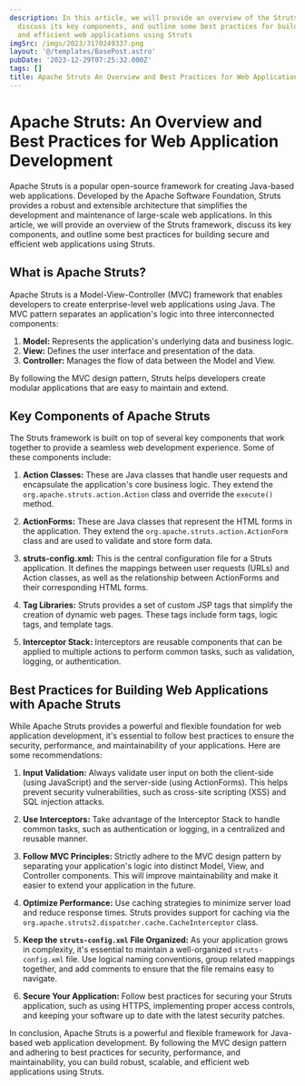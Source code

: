 ```yaml
---
description: In this article, we will provide an overview of the Struts framework,
  discuss its key components, and outline some best practices for building secure
  and efficient web applications using Struts
imgSrc: /imgs/2023/3170249337.png
layout: '@/templates/BasePost.astro'
pubDate: '2023-12-29T07:25:32.000Z'
tags: []
title: Apache Struts An Overview and Best Practices for Web Application Development
---
```


# Apache Struts: An Overview and Best Practices for Web Application Development

Apache Struts is a popular open-source framework for creating Java-based web applications. Developed by the Apache Software Foundation, Struts provides a robust and extensible architecture that simplifies the development and maintenance of large-scale web applications. In this article, we will provide an overview of the Struts framework, discuss its key components, and outline some best practices for building secure and efficient web applications using Struts.

## What is Apache Struts?

Apache Struts is a Model-View-Controller (MVC) framework that enables developers to create enterprise-level web applications using Java. The MVC pattern separates an application's logic into three interconnected components:

1. **Model:** Represents the application's underlying data and business logic.
2. **View:** Defines the user interface and presentation of the data.
3. **Controller:** Manages the flow of data between the Model and View.

By following the MVC design pattern, Struts helps developers create modular applications that are easy to maintain and extend.

## Key Components of Apache Struts

The Struts framework is built on top of several key components that work together to provide a seamless web development experience. Some of these components include:

1. **Action Classes:** These are Java classes that handle user requests and encapsulate the application's core business logic. They extend the `org.apache.struts.action.Action` class and override the `execute()` method.

2. **ActionForms:** These are Java classes that represent the HTML forms in the application. They extend the `org.apache.struts.action.ActionForm` class and are used to validate and store form data.

3. **struts-config.xml:** This is the central configuration file for a Struts application. It defines the mappings between user requests (URLs) and Action classes, as well as the relationship between ActionForms and their corresponding HTML forms.

4. **Tag Libraries:** Struts provides a set of custom JSP tags that simplify the creation of dynamic web pages. These tags include form tags, logic tags, and template tags.

5. **Interceptor Stack:** Interceptors are reusable components that can be applied to multiple actions to perform common tasks, such as validation, logging, or authentication.

## Best Practices for Building Web Applications with Apache Struts

While Apache Struts provides a powerful and flexible foundation for web application development, it's essential to follow best practices to ensure the security, performance, and maintainability of your applications. Here are some recommendations:

1. **Input Validation:** Always validate user input on both the client-side (using JavaScript) and the server-side (using ActionForms). This helps prevent security vulnerabilities, such as cross-site scripting (XSS) and SQL injection attacks.

2. **Use Interceptors:** Take advantage of the Interceptor Stack to handle common tasks, such as authentication or logging, in a centralized and reusable manner.

3. **Follow MVC Principles:** Strictly adhere to the MVC design pattern by separating your application's logic into distinct Model, View, and Controller components. This will improve maintainability and make it easier to extend your application in the future.

4. **Optimize Performance:** Use caching strategies to minimize server load and reduce response times. Struts provides support for caching via the `org.apache.struts2.dispatcher.cache.CacheInterceptor` class.

5. **Keep the `struts-config.xml` File Organized:** As your application grows in complexity, it's essential to maintain a well-organized `struts-config.xml` file. Use logical naming conventions, group related mappings together, and add comments to ensure that the file remains easy to navigate.

6. **Secure Your Application:** Follow best practices for securing your Struts application, such as using HTTPS, implementing proper access controls, and keeping your software up to date with the latest security patches.

In conclusion, Apache Struts is a powerful and flexible framework for Java-based web application development. By following the MVC design pattern and adhering to best practices for security, performance, and maintainability, you can build robust, scalable, and efficient web applications using Struts.